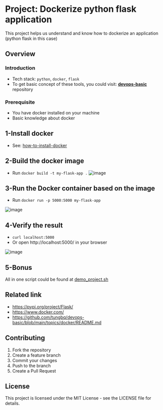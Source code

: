 # Project: Dockerize python flask application

This project helps us understand and know how to dockerize an application (python flask in this case)

## Overview

### Introduction

- Tech stack: `python`, `docker`, `flask`
- To get basic concept of these tools, you could visit: [**devops-basic**](https://github.com/tungbq/devops-basic) repository

### Prerequisite

- You have docker installed on your machine
- Basic knowledge about docker

## 1-Install docker

- See: [how-to-install-docker](https://github.com/tungbq/devops-basic/tree/main/topics/docker#how-to-install-docker)

## 2-Build the docker image

- Run `docker build -t my-flask-app .`
![image](https://github.com/user-attachments/assets/8f4f3047-6fbe-4cae-a34f-bca03825948b)

## 3-Run the Docker container based on the image

- Run `docker run -p 5000:5000 my-flask-app`

![image](https://github.com/user-attachments/assets/7bce8489-647d-4688-b73e-24e0d86b1508)


## 4-Verify the result

- `curl localhost:5000`
- Or open http://localhost:5000/ in your browser

![image](https://github.com/user-attachments/assets/18f47eaf-d014-4a4e-bd89-e71f2212ee0a)


## 5-Bonus

All in one script could be found at [demo_project.sh](./demo_project.sh)

## Related link

- https://pypi.org/project/Flask/
- https://www.docker.com/
- https://github.com/tungbq/devops-basic/blob/main/topics/docker/README.md

## Contributing

1. Fork the repository
2. Create a feature branch
3. Commit your changes
4. Push to the branch
5. Create a Pull Request

## License

This project is licensed under the MIT License - see the LICENSE file for details. 

